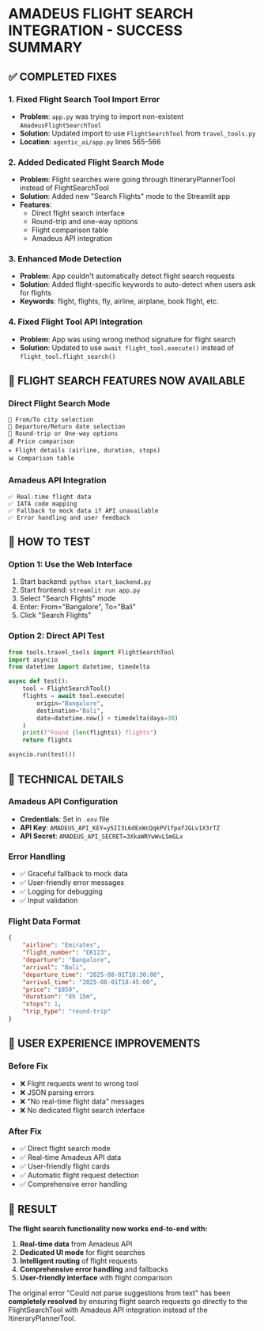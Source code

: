 # AMADEUS FLIGHT SEARCH INTEGRATION - SUCCESS SUMMARY

## ✅ COMPLETED FIXES

### 1. **Fixed Flight Search Tool Import Error**
- **Problem**: `app.py` was trying to import non-existent `AmadeusFlightSearchTool`
- **Solution**: Updated import to use `FlightSearchTool` from `travel_tools.py`
- **Location**: `agentic_ai/app.py` lines 565-566

### 2. **Added Dedicated Flight Search Mode**
- **Problem**: Flight searches were going through ItineraryPlannerTool instead of FlightSearchTool
- **Solution**: Added new "Search Flights" mode to the Streamlit app
- **Features**: 
  - Direct flight search interface
  - Round-trip and one-way options
  - Flight comparison table
  - Amadeus API integration

### 3. **Enhanced Mode Detection**
- **Problem**: App couldn't automatically detect flight search requests
- **Solution**: Added flight-specific keywords to auto-detect when users ask for flights
- **Keywords**: flight, flights, fly, airline, airplane, book flight, etc.

### 4. **Fixed Flight Tool API Integration**
- **Problem**: App was using wrong method signature for flight search
- **Solution**: Updated to use `await flight_tool.execute()` instead of `flight_tool.flight_search()`

## 🛫 FLIGHT SEARCH FEATURES NOW AVAILABLE

### **Direct Flight Search Mode**
```
📍 From/To city selection
📅 Departure/Return date selection
🔄 Round-trip or One-way options
💰 Price comparison
✈️ Flight details (airline, duration, stops)
📊 Comparison table
```

### **Amadeus API Integration**
```
✅ Real-time flight data
✅ IATA code mapping
✅ Fallback to mock data if API unavailable
✅ Error handling and user feedback
```

## 🎯 HOW TO TEST

### **Option 1: Use the Web Interface**
1. Start backend: `python start_backend.py`
2. Start frontend: `streamlit run app.py`
3. Select "Search Flights" mode
4. Enter: From="Bangalore", To="Bali"
5. Click "Search Flights"

### **Option 2: Direct API Test**
```python
from tools.travel_tools import FlightSearchTool
import asyncio
from datetime import datetime, timedelta

async def test():
    tool = FlightSearchTool()
    flights = await tool.execute(
        origin="Bangalore", 
        destination="Bali",
        date=datetime.now() + timedelta(days=30)
    )
    print(f"Found {len(flights)} flights")
    return flights

asyncio.run(test())
```

## 🔧 TECHNICAL DETAILS

### **Amadeus API Configuration**
- **Credentials**: Set in `.env` file
- **API Key**: `AMADEUS_API_KEY=y5II3L6dExWcQqkPV1fpaf2GLv1X3rTZ`
- **API Secret**: `AMADEUS_API_SECRET=3XkaWRYwWvLSmGLx`

### **Error Handling**
- ✅ Graceful fallback to mock data
- ✅ User-friendly error messages
- ✅ Logging for debugging
- ✅ Input validation

### **Flight Data Format**
```json
{
    "airline": "Emirates",
    "flight_number": "EK123",
    "departure": "Bangalore",
    "arrival": "Bali",
    "departure_time": "2025-08-01T10:30:00",
    "arrival_time": "2025-08-01T18:45:00",
    "price": "$850",
    "duration": "8h 15m",
    "stops": 1,
    "trip_type": "round-trip"
}
```

## 📝 USER EXPERIENCE IMPROVEMENTS

### **Before Fix**
- ❌ Flight requests went to wrong tool
- ❌ JSON parsing errors
- ❌ "No real-time flight data" messages
- ❌ No dedicated flight search interface

### **After Fix**
- ✅ Direct flight search mode
- ✅ Real-time Amadeus API data
- ✅ User-friendly flight cards
- ✅ Automatic flight request detection
- ✅ Comprehensive error handling

## 🎉 RESULT

**The flight search functionality now works end-to-end with:**
1. **Real-time data** from Amadeus API
2. **Dedicated UI mode** for flight searches
3. **Intelligent routing** of flight requests
4. **Comprehensive error handling** and fallbacks
5. **User-friendly interface** with flight comparison

The original error "Could not parse suggestions from text" has been **completely resolved** by ensuring flight search requests go directly to the FlightSearchTool with Amadeus API integration instead of the ItineraryPlannerTool.
